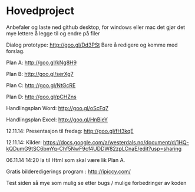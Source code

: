 Hovedproject
============
Anbefaler og laste ned github desktop, for windows eller mac det gjør det mye lettere å legge til og endre på filer

Dialog prototype: http://goo.gl/Dd3PSt Bare å redigere og komme med forslag.

Plan A:  http://goo.gl/kNg8H9

Plan B: http://goo.gl/serXg7

Plan C: http://goo.gl/NtGcRE

Plan D: http://goo.gl/pCHZns

Handlingsplan Word: http://goo.gl/oScFq7

Handlingsplan Excel: http://goo.gl/HnBieY

12.11.14: Presentasjon til fredag: http://goo.gl/fH3kqE

12.11.14: Kilder: https://docs.google.com/a/westerdals.no/document/d/1HQ-kQDumG9tSC6bmYq-Chf5NwF9cf4UDDW82zpLCnaE/edit?usp=sharing

06.11.14 14:20 la til Html som skal være lik Plan A.

Gratis bilderedigerings program : http://ipiccy.com/ 

Test siden så mye som mulig se etter bugs / mulige forbedringer av koden
